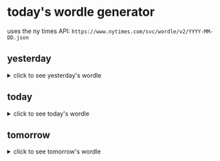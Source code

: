 # today's wordle generator

uses the ny times API: `https://www.nytimes.com/svc/wordle/v2/YYYY-MM-DD.json`

## yesterday

<details>
    <summary>click to see yesterday's wordle</summary>

    candy

</details>

## today

<details>
    <summary>click to see today's wordle</summary>

    piano

</details>

## tomorrow

<details>
    <summary>click to see tomorrow's wordle</summary>

    pixel

</details>
